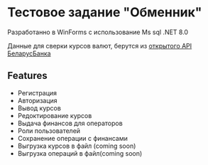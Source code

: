 # Тестовое задание "Обменник"

Разработанно в WinForms с использование  Ms sql .NET 8.0

Данные для сверки курсов валют, берутся из  [открытого API БеларусБанка ](https://belarusbank.by/ru/33139/forDevelopers/api/kursinfo)


## Features

- Регистрация
- Авторизация
- Вывод курсов
- Редоктирование курсов
- Выдача финансов для операторов
- Роли пользователей
- Сохранение операции с финансами
- Выгрузка курсов в файл (coming soon)
- Выгрузка операций в файл(coming soon)

